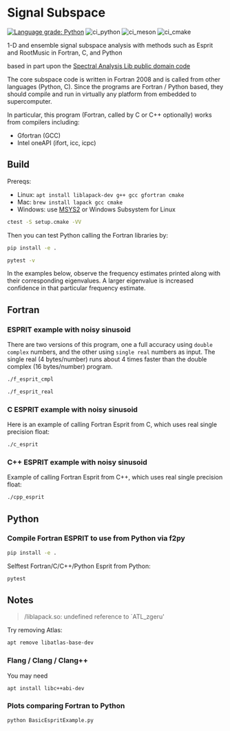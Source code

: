 # Signal Subspace

[![Language grade: Python](https://img.shields.io/lgtm/grade/python/g/scivision/signal_subspace.svg?logo=lgtm&logoWidth=18)](https://lgtm.com/projects/g/scivision/signal_subspace/context:python)
![ci_python](https://github.com/scivision/signal_subspace/workflows/ci_python/badge.svg)
![ci_meson](https://github.com/scivision/signal_subspace/workflows/ci_meson/badge.svg)
![ci_cmake](https://github.com/scivision/signal_subspace/workflows/ci_cmake/badge.svg)

1-D and ensemble signal subspace analysis with methods such as Esprit
and RootMusic in Fortran, C, and Python

based in part upon the
[Spectral Analysis Lib public domain code](https://github.com/vincentchoqueuse/spectral_analysis_project)

The core subspace code is written in Fortran 2008 and is called from other languages (Python, C).
Since the programs are Fortran / Python based, they should compile and run in virtually any platform from embedded to supercomputer.

In particular, this program (Fortran, called by C or C++ optionally) works from compilers including:

* Gfortran (GCC)
* Intel oneAPI (ifort, icc, icpc)

## Build

Prereqs:

* Linux: `apt install liblapack-dev g++ gcc gfortran cmake`
* Mac: `brew install lapack gcc cmake`
* Windows: use [MSYS2](https://www.scivision.dev/install-msys2-windows/) or Windows Subsystem for Linux


```sh
ctest -S setup.cmake -VV
```

Then you can test Python calling the Fortran libraries by:

```sh
pip install -e .

pytest -v
```

In the examples below, observe the frequency estimates printed along with their corresponding eigenvalues.
A larger eigenvalue is increased confidence in that particular frequency estimate.

## Fortran

### ESPRIT example with noisy sinusoid

There are two versions of this program, one a full accuracy using `double complex` numbers, and the other using `single real` numbers as input.
The single real (4 bytes/number) runs about 4 times faster than the double complex (16 bytes/number) program.

```sh
./f_esprit_cmpl

./f_esprit_real
```

### C ESPRIT example with noisy sinusoid

Here is an example of calling Fortran Esprit from C, which uses real
single precision float:

```sh
./c_esprit
```

### C++ ESPRIT example with noisy sinusoid

Example of calling Fortran Esprit from C++, which uses real single precision float:

```sh
./cpp_esprit
```

## Python

### Compile Fortran ESPRIT to use from Python via f2py

```sh
pip install -e .
```

Selftest Fortran/C/C++/Python Esprit from Python:

```sh
pytest
```

## Notes

> /liblapack.so: undefined reference to `ATL_zgeru'

Try removing Atlas:

```sh
apt remove libatlas-base-dev
```

### Flang / Clang / Clang++

You may need

```sh
apt install libc++abi-dev
```

### Plots comparing Fortran to Python

```sh
python BasicEspritExample.py
```
